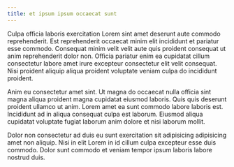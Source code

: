 ```yaml
---
title: et ipsum ipsum occaecat sunt
---
```


Culpa officia laboris exercitation Lorem sint amet deserunt aute commodo reprehenderit. Est reprehenderit occaecat minim elit incididunt et pariatur esse commodo. Consequat minim velit velit aute quis proident consequat ut anim reprehenderit dolor non. Officia pariatur enim ea cupidatat cillum consectetur labore amet irure excepteur consectetur elit velit consequat. Nisi proident aliquip aliqua proident voluptate veniam culpa do incididunt proident.

Anim eu consectetur amet sint. Ut magna do occaecat nulla officia sint magna aliqua proident magna cupidatat eiusmod laboris. Quis quis deserunt proident ullamco ut anim. Lorem amet ea sunt commodo labore laboris est. Incididunt ad in aliqua consequat culpa est laborum. Eiusmod aliqua cupidatat voluptate fugiat laborum anim dolore et nisi laborum mollit.

Dolor non consectetur ad duis eu sunt exercitation sit adipisicing adipisicing amet non aliquip. Nisi in elit Lorem in id cillum culpa excepteur esse duis commodo. Dolor sunt commodo et veniam tempor ipsum laboris labore nostrud duis.